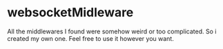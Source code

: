 # websocketMidleware

All the middlewares I found were somehow weird or too complicated. 
So i created my own one. Feel free to use it however you want. 
